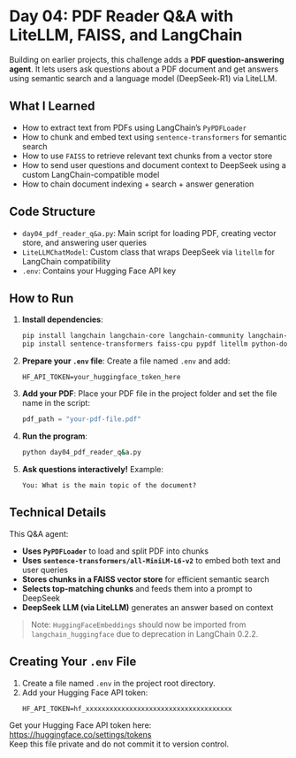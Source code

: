 # Day 04: PDF Reader Q&A with LiteLLM, FAISS, and LangChain

Building on earlier projects, this challenge adds a **PDF question-answering agent**. It lets users ask questions about a PDF document and get answers using semantic search and a language model (DeepSeek-R1) via LiteLLM.

## What I Learned

- How to extract text from PDFs using LangChain’s `PyPDFLoader`
- How to chunk and embed text using `sentence-transformers` for semantic search
- How to use `FAISS` to retrieve relevant text chunks from a vector store
- How to send user questions and document context to DeepSeek using a custom LangChain-compatible model
- How to chain document indexing + search + answer generation

## Code Structure

- `day04_pdf_reader_q&a.py`: Main script for loading PDF, creating vector store, and answering user queries
- `LiteLLMChatModel`: Custom class that wraps DeepSeek via `litellm` for LangChain compatibility
- `.env`: Contains your Hugging Face API key

## How to Run

1. **Install dependencies**:
   ```bash
   pip install langchain langchain-core langchain-community langchain-huggingface
   pip install sentence-transformers faiss-cpu pypdf litellm python-dotenv
   ```

2. **Prepare your `.env` file**:
   Create a file named `.env` and add:
   ```env
   HF_API_TOKEN=your_huggingface_token_here
   ```

3. **Add your PDF**:
   Place your PDF file in the project folder and set the file name in the script:
   ```python
   pdf_path = "your-pdf-file.pdf"
   ```

4. **Run the program**:
   ```bash
   python day04_pdf_reader_q&a.py
   ```

5. **Ask questions interactively!**
   Example:
   ```
   You: What is the main topic of the document?
   ```

## Technical Details

This Q&A agent:

- **Uses `PyPDFLoader`** to load and split PDF into chunks
- **Uses `sentence-transformers/all-MiniLM-L6-v2`** to embed both text and user queries
- **Stores chunks in a FAISS vector store** for efficient semantic search
- **Selects top-matching chunks** and feeds them into a prompt to DeepSeek
- **DeepSeek LLM (via LiteLLM)** generates an answer based on context

> Note: `HuggingFaceEmbeddings` should now be imported from `langchain_huggingface` due to deprecation in LangChain 0.2.2.

## Creating Your `.env` File

1. Create a file named `.env` in the project root directory.
2. Add your Hugging Face API token:
   ```env
   HF_API_TOKEN=hf_xxxxxxxxxxxxxxxxxxxxxxxxxxxxxxxxxxxxx
   ```

Get your Hugging Face API token here: https://huggingface.co/settings/tokens  
Keep this file private and do not commit it to version control.